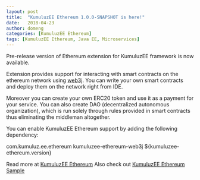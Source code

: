 ```yaml
---
layout: post
title:  "KumuluzEE Ethereum 1.0.0-SNAPSHOT is here!"
date:   2018-04-23
author: domeng
categories: [KumuluzEE Ethereum]
tags: [KumuluzEE Ethereum, Java EE, Microservices]
---
```

Pre-release version of Ethereum extension for KumuluzEE framework is now available.

Extension provides support for interacting with smart contracts on the ethereum network using [web3j](https://docs.web3j.io/). You can write your own smart contracts and deploy them on the network right from IDE.

<!--more-->

Moreover you can create your own ERC20 token and use it as a payment for your service. You can also create DAO (decentralized autonomous organization), which is run solely through rules provided in smart contracts thus eliminating the middleman altogether.

You can enable KumuluzEE Ethereum support by adding the following dependency:

<dependency>
    <groupId>com.kumuluz.ee.ethereum</groupId>
    <artifactId>kumuluzee-ethereum-web3j</artifactId>
    <version>${kumuluzee-ethereum.version}</version>
</dependency>


Read more at [KumuluzEE Ethereum](https://github.com/kumuluz/kumuluzee-ethereum)
Also check out [KumuluzEE Ethereum Sample](https://github.com/kumuluz/kumuluzee-samples/tree/master/kumuluzee-ethereum-web3j)
